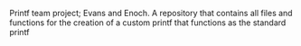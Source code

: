 Printf team project; Evans and Enoch.
A repository that contains all files and functions for the creation of a custom printf that functions as the standard printf